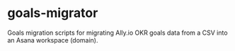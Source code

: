 # goals-migrator
Goals migration scripts for migrating Ally.io OKR goals data from a CSV into an Asana workspace (domain).
